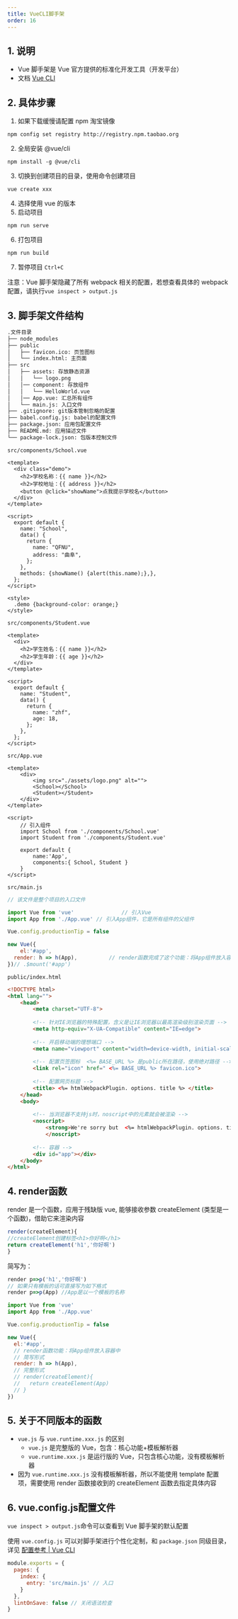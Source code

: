 ```yaml
---
title: VueCLI脚手架
order: 16
---
```


## 1. 说明

+ Vue 脚手架是 Vue 官方提供的标准化开发工具（开发平台）  
+ 文档 [Vue CLI](https://cli.vuejs.org/zh/)

## 2. 具体步骤

1. 如果下载缓慢请配置 npm 淘宝镜像  
```
npm config set registry http://registry.npm.taobao.org
```
2. 全局安装 @vue/cli 
```
npm install -g @vue/cli
```
3. 切换到创建项目的目录，使用命令创建项目
```
vue create xxx
```
4. 选择使用 vue 的版本  
5. 启动项目
```
npm run serve
```
6. 打包项目
```
npm run build 
```
7. 暂停项目 `Ctrl+C`

注意：Vue 脚手架隐藏了所有 webpack 相关的配置，若想查看具体的 webpack 配置，请执行`vue inspect > output.js`

## 3. 脚手架文件结构

```markdown
.文件目录
├── node_modules 
├── public
│   ├── favicon.ico: 页签图标
│   └── index.html: 主页面
├── src
│   ├── assets: 存放静态资源
│   │   └── logo.png
│   │── component: 存放组件
│   │   └── HelloWorld.vue
│   │── App.vue: 汇总所有组件
│   └── main.js: 入口文件
├── .gitignore: git版本管制忽略的配置
├── babel.config.js: babel的配置文件
├── package.json: 应用包配置文件 
├── README.md: 应用描述文件
└── package-lock.json: 包版本控制文件
```

`src/components/School.vue`
```vue
<template>
  <div class="demo">
    <h2>学校名称：{{ name }}</h2>
    <h2>学校地址：{{ address }}</h2>
    <button @click="showName">点我提示学校名</button>
  </div>
</template>

<script>
  export default {
    name: "School",
    data() {
      return {
        name: "QFNU",
        address: "曲阜",
      };
    },
    methods: {showName() {alert(this.name);},},
  };
</script>

<style>
  .demo {background-color: orange;}
</style>
```

`src/components/Student.vue`
```vue
<template>
  <div>
    <h2>学生姓名：{{ name }}</h2>
    <h2>学生年龄：{{ age }}</h2>
  </div>
</template>

<script>
  export default {
    name: "Student",
    data() {
      return {
        name: "zhf",
        age: 18,
      };
    },
  };
</script>
```

`src/App.vue`
```vue
<template>
	<div>
		<img src="./assets/logo.png" alt="">
		<School></School>
		<Student></Student>
	</div>
</template>

<script>
	// 引入组件
	import School from './components/School.vue'
	import Student from './components/Student.vue'

	export default {
		name:'App',
		components:{ School, Student }
	}
</script>
```

`src/main.js`
```js
// 该文件是整个项目的入口文件

import Vue from 'vue'				// 引入Vue
import App from './App.vue'	// 引入App组件，它是所有组件的父组件

Vue.config.productionTip = false

new Vue({
	el:'#app',
  render: h => h(App),			// render函数完成了这个功能：将App组件放入容器中
})// .$mount('#app')
```

`public/index.html`
```html
<!DOCTYPE html>
<html lang="">
    <head>
        <meta charset="UTF-8">
      
        <!-- 针对IE浏览器的特殊配置，含义是让IE浏览器以最高渲染级别渲染页面 -->
        <meta http-equiv="X-UA-Compatible" content="IE=edge">
      
        <!-- 开启移动端的理想端口 -->
        <meta name="viewport" content="width=device-width, initial-scale=1.0">
      
        <!-- 配置页签图标  <%= BASE_URL %> 是public所在路径，使用绝对路径 -->
        <link rel="icon" href=" <%= BASE_URL %> favicon.ico">
      
        <!-- 配置网页标题 -->
        <title> <%= htmlWebpackPlugin. options. title %> </title>
    </head>
    <body>
      
      	<!-- 当浏览器不支持js时，noscript中的元素就会被渲染 -->
      	<noscript>
      		<strong>We're sorry but  <%= htmlWebpackPlugin. options. title %>  doesn't work properly without JavaScript enabled. Please enable it to continue.</strong>
    		</noscript>
          
        <!-- 容器 -->
        <div id="app"></div>
    </body>
</html>
```

## 4. render函数

render 是一个函数，应用于残缺版 vue, 能够接收参数 createElement (类型是一个函数)，借助它来渲染内容 

```js
render(createElement){  
//createElement创建标签<h1>你好啊</h1>  
return createElement('h1','你好啊')
}
```
简写为： 
```js
render p=>p('h1','你好啊')  
// 如果只有模板的话可直接写为如下格式
render p=>p(App) //App是以一个模板的名称  
```

```js
import Vue from 'vue'
import App from './App.vue'

Vue.config.productionTip = false

new Vue({
  el:'#app',
  // render函数功能：将App组件放入容器中
  // 简写形式
  render: h => h(App),
  // 完整形式
  // render(createElement){
  //   return createElement(App)
  // }
})
```

## 5. 关于不同版本的函数

+ `vue.js` 与 `vue.runtime.xxx.js` 的区别  
	+ `vue.js` 是完整版的 Vue，包含：核心功能+模板解析器
	+ `vue.runtime.xxx.js` 是运行版的 Vue，只包含核心功能，没有模板解析器  
+ 因为 `vue.runtime.xxx.js` 没有模板解析器，所以不能使用 template 配置项，需要使用 render 函数接收到的 createElement 函数去指定具体内容

## 6. vue.config.js配置文件

`vue inspect > output.js`命令可以查看到 Vue 脚手架的默认配置  

使用 `vue.config.js` 可以对脚手架进行个性化定制，和 `package.json` 同级目录，详见 [配置参考 | Vue CLI](https://cli.vuejs.org/zh/config/#vue-config-js)

```js
module.exports = {
  pages: {
    index: {
      entry: 'src/main.js' // 入口
    }
  },
  lintOnSave: false	// 关闭语法检查
}
```
